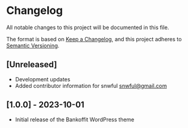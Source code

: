 # Changelog

All notable changes to this project will be documented in this file.

The format is based on [Keep a Changelog](https://keepachangelog.com/en/1.0.0/), and this project adheres to [Semantic Versioning](https://semver.org/spec/v2.0.0.html).

## [Unreleased]
- Development updates
- Added contributor information for snwful <snwful@gmail.com>

## [1.0.0] - 2023-10-01
- Initial release of the Bankoffit WordPress theme

